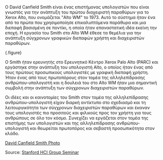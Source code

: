 Ο David Canfield Smith είναι ένας επιστήμονας υπολογιστών που είναι γνωστός για την ανάπτυξη του πρώτου διαχειριστή παραθύρων για το Xerox Alto, που ονομάζεται "Alto WM" το 1973. Αυτό το σύστημα ήταν ένα από τα πρώτα που χρησιμοποίησε επικαλυπτόμενα παράθυρα και μια διεπαφή βασισμένη σε ποντίκι, η οποία ήταν επαναστατική ιδέα εκείνη την εποχή. Η εργασία του Smith στο Alto WM έθεσε τα θεμέλια για την ανάπτυξη σύγχρονων γραφικών διεπαφών χρήστη και διαχειριστών παραθύρων.

{.figure}

Ο Smith ήταν ερευνητής στο Ερευνητικό Κέντρο Xerox Palo Alto (PARC) και εργάστηκε στην ανάπτυξη του υπολογιστή Alto, ο οποίος ήταν ένας από τους πρώτους προσωπικούς υπολογιστές με γραφική διεπαφή χρήστη. Ήταν ένας από τους πρωτοπόρους στον τομέα της αλληλεπίδρασης ανθρώπου-υπολογιστή και η δουλειά του στο Alto WM ήταν μια σημαντική συμβολή στην ανάπτυξη των σύγχρονων διαχειριστών παραθύρων.

Οι ιδέες και οι καινοτομίες του Smith στον τομέα της αλληλεπίδρασης ανθρώπου-υπολογιστή είχαν διαρκή αντίκτυπο στο σχεδιασμό και τη λειτουργικότητα των σύγχρονων διαχειριστών παραθύρων και έκαναν τους υπολογιστές πιο προσιτούς και φιλικούς προς τον χρήστη για τους ανθρώπους σε όλο τον κόσμο. Συνεχίζει να εργάζεται στον τομέα της επιστήμης των υπολογιστών και της αλληλεπίδρασης ανθρώπου-υπολογιστή και θεωρείται πρωτοπόρος και σεβαστή προσωπικότητα στον κλάδο.

[David Canfield Smith Photo](https://hci.stanford.edu/courses/cs547/Resources/Pictures/canfieldsmith.jpg)

Source: [Stanford HCI Group Seminar](https://hci.stanford.edu/courses/cs547/Resources/Pictures/canfieldsmith.jpg)
